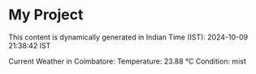 # My Project

This content is dynamically generated in Indian Time (IST): 2024-10-09 21:38:42 IST


Current Weather in Coimbatore:
Temperature: 23.88 °C
Condition: mist
